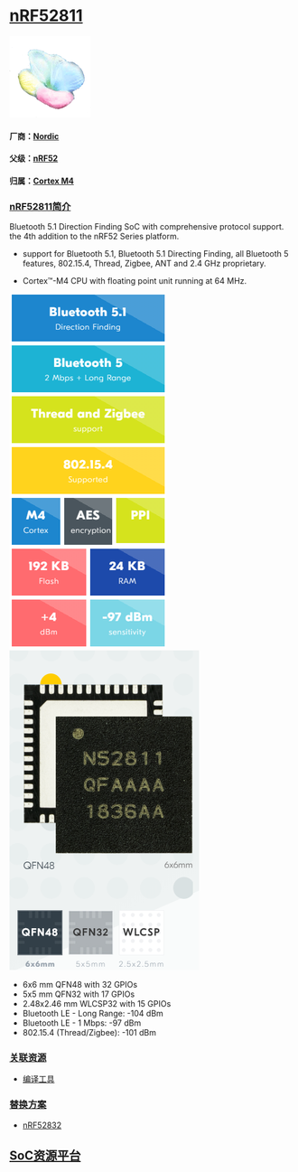 ﻿# [nRF52811](https://github.com/sochub/nRF52811) 
[![sites](SoC/qitas.png)](http://www.qitas.cn) 
#### 厂商：[Nordic](https://github.com/sochub/Nordic) 
#### 父级：[nRF52](https://github.com/sochub/nRF52) 
#### 归属：[Cortex M4](https://github.com/sochub/CM4) 

### [nRF52811简介](https://github.com/sochub/nRF52811/wiki)

Bluetooth 5.1 Direction Finding SoC with comprehensive protocol support. the 4th addition to the nRF52 Series platform.

* support for Bluetooth 5.1, Bluetooth 5.1 Directing Finding, all Bluetooth 5 features, 802.15.4, Thread, Zigbee, ANT and 2.4 GHz proprietary.

* Cortex™-M4 CPU with floating point unit running at 64 MHz. 

[![sites](SoC/item.png)](https://www.nordicsemi.com/Products/Low-power-short-range-wireless/nRF52811) 
[![sites](SoC/52811.png)](https://www.nordicsemi.com/Products/Low-power-short-range-wireless/nRF52811) 

* 6x6 mm QFN48 with 32 GPIOs
* 5x5 mm QFN32 with 17 GPIOs
* 2.48x2.46 mm WLCSP32 with 15 GPIOs
* Bluetooth LE - Long Range:  -104 dBm
* Bluetooth LE - 1 Mbps:	 -97 dBm
* 802.15.4 (Thread/Zigbee):	-101 dBm


### [关联资源](https://github.com/sochub)

* [编译工具](https://github.com/sochub/arm-none-eabi)

### [替换方案](https://github.com/sochub)

* [nRF52832](https://github.com/sochub/nRF52832) 

##  [SoC资源平台](http://www.qitas.cn)

